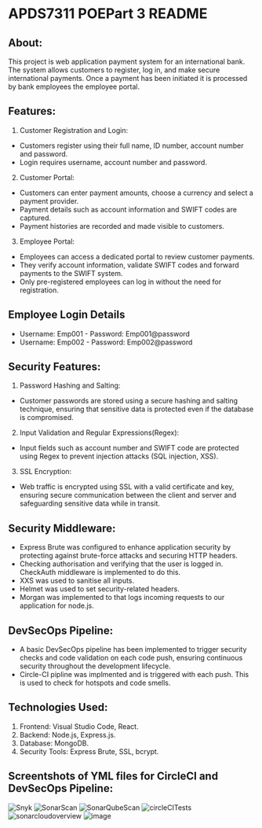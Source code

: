 # APDS7311 POEPart 3 README

## About:
This project is web application payment system for an international bank. The system allows customers to register, log in, 
and make secure international payments. Once a payment has been initiated it is processed by bank employees the employee portal.

## Features:
1. Customer Registration and Login:
  - Customers register using their full name, ID number, account number and password.
  - Login requires username, account number and password.
    
2. Customer Portal:
  - Customers can enter payment amounts, choose a currency and select a payment provider.
  - Payment details such as account information and SWIFT codes are captured.
  - Payment histories are recorded and made visible to customers.
    
3. Employee Portal:
  - Employees can access a dedicated portal to review customer payments.
  - They verify account information, validate SWIFT codes and forward payments to the SWIFT system.
  - Only pre-registered employees can log in without the need for registration.

## Employee Login Details
  - Username: Emp001 - Password: Emp001@password
  - Username: Emp002 - Password: Emp002@password

## Security Features:
1. Password Hashing and Salting:
  - Customer passwords are stored using a secure hashing and salting technique, ensuring that sensitive data is protected even
    if the database is compromised.
    
2. Input Validation and Regular Expressions(Regex):
  - Input fields such as account number and SWIFT code are protected using Regex to prevent injection attacks (SQL injection, XSS).
    
3. SSL Encryption:
  - Web traffic is encrypted using SSL with a valid certificate and key, ensuring secure communication between the client and server
    and safeguarding sensitive data while in transit.

## Security Middleware:
  - Express Brute was configured to enhance application security by protecting against brute-force attacks and securing HTTP headers.
  - Checking authorisation and verifying that the user is logged in. CheckAuth middleware is implemented to do this. 
  - XXS was used to sanitise all inputs.
  - Helmet was used to set security-related headers.
  - Morgan was implemented to that logs incoming requests to our application for node.js.

## DevSecOps Pipeline:
  - A basic DevSecOps pipeline has been implemented to trigger security checks and code validation on each code push, ensuring
    continuous security throughout the development lifecycle.
  - Circle-CI pipline was implmented and is triggered with each push. This is used to check for hotspots and code smells.

## Technologies Used:
1. Frontend: Visual Studio Code, React.
2. Backend: Node.js, Express.js.
3. Database: MongoDB.
4. Security Tools: Express Brute, SSL, bcrypt.

## Screentshots of YML files for CircleCI and DevSecOps Pipeline:
![Snyk](https://github.com/user-attachments/assets/44acc4f1-c10e-45a6-bbbb-16846561ab78)
![SonarScan](https://github.com/user-attachments/assets/ce49dfa9-2a28-4221-9d32-74d226adcb23)
![SonarQubeScan](https://github.com/user-attachments/assets/7bacbb55-0e72-4e2b-aeb0-634f54882980)
![circleCITests](https://github.com/user-attachments/assets/896d280d-6532-4d44-ae5f-856ff8cd2979)
![sonarcloudoverview](https://github.com/user-attachments/assets/f3a7a26d-7303-4945-aacd-2c4769dcbe09)
![image](https://github.com/user-attachments/assets/5de9594b-8660-4b63-92f4-a047a225c754)







